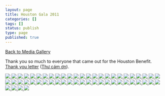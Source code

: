```yaml
---
layout: page
title: Houston Gala 2011
categories: []
tags: []
status: publish
type: page
published: true
---
```

<p><a title="Gallery" href="/media/">Back to Media Gallery</a></p>

Thank you so much to everyone that came out for the Houston Benefit. [Thank you letter](/events/thank-you-letter.html) ([Thư cám ơn](/events/thu-cam-on.html)).

<!-- Darkbox -->
<div class="darkbox">
<a href="http://vietnamvac.isamonkey.org/gallery/houston-2011/img_1691kysignature.jpg" data-darkbox="houston-2011">
  <img src="http://vietnamvac.isamonkey.org/gallery/houston-2011/thumbs/img_1691kysignature.jpg" />
</a>
<a href="http://vietnamvac.isamonkey.org/gallery/houston-2011/mg_1606kysignature.jpg" data-darkbox="houston-2011">
  <img src="http://vietnamvac.isamonkey.org/gallery/houston-2011/thumbs/mg_1606kysignature.jpg" />
</a>
<a href="http://vietnamvac.isamonkey.org/gallery/houston-2011/mg_1607kysignature.jpg" data-darkbox="houston-2011">
  <img src="http://vietnamvac.isamonkey.org/gallery/houston-2011/thumbs/mg_1607kysignature.jpg" />
</a>
<a href="http://vietnamvac.isamonkey.org/gallery/houston-2011/mg_1611kysignature.jpg" data-darkbox="houston-2011">
  <img src="http://vietnamvac.isamonkey.org/gallery/houston-2011/thumbs/mg_1611kysignature.jpg" />
</a>
<a href="http://vietnamvac.isamonkey.org/gallery/houston-2011/mg_1616kysignature.jpg" data-darkbox="houston-2011">
  <img src="http://vietnamvac.isamonkey.org/gallery/houston-2011/thumbs/mg_1616kysignature.jpg" />
</a>
<a href="http://vietnamvac.isamonkey.org/gallery/houston-2011/mg_1623kysignature.jpg" data-darkbox="houston-2011">
  <img src="http://vietnamvac.isamonkey.org/gallery/houston-2011/thumbs/mg_1623kysignature.jpg" />
</a>
<a href="http://vietnamvac.isamonkey.org/gallery/houston-2011/mg_1626kysignature.jpg" data-darkbox="houston-2011">
  <img src="http://vietnamvac.isamonkey.org/gallery/houston-2011/thumbs/mg_1626kysignature.jpg" />
</a>
<a href="http://vietnamvac.isamonkey.org/gallery/houston-2011/mg_1630kysignature.jpg" data-darkbox="houston-2011">
  <img src="http://vietnamvac.isamonkey.org/gallery/houston-2011/thumbs/mg_1630kysignature.jpg" />
</a>
<a href="http://vietnamvac.isamonkey.org/gallery/houston-2011/mg_1641kysignature.jpg" data-darkbox="houston-2011">
  <img src="http://vietnamvac.isamonkey.org/gallery/houston-2011/thumbs/mg_1641kysignature.jpg" />
</a>
<a href="http://vietnamvac.isamonkey.org/gallery/houston-2011/mg_1650kysignature.jpg" data-darkbox="houston-2011">
  <img src="http://vietnamvac.isamonkey.org/gallery/houston-2011/thumbs/mg_1650kysignature.jpg" />
</a>
<a href="http://vietnamvac.isamonkey.org/gallery/houston-2011/mg_1664kysignature.jpg" data-darkbox="houston-2011">
  <img src="http://vietnamvac.isamonkey.org/gallery/houston-2011/thumbs/mg_1664kysignature.jpg" />
</a>
<a href="http://vietnamvac.isamonkey.org/gallery/houston-2011/mg_1668kysignature.jpg" data-darkbox="houston-2011">
  <img src="http://vietnamvac.isamonkey.org/gallery/houston-2011/thumbs/mg_1668kysignature.jpg" />
</a>
<a href="http://vietnamvac.isamonkey.org/gallery/houston-2011/mg_1670kysignature.jpg" data-darkbox="houston-2011">
  <img src="http://vietnamvac.isamonkey.org/gallery/houston-2011/thumbs/mg_1670kysignature.jpg" />
</a>
<a href="http://vietnamvac.isamonkey.org/gallery/houston-2011/mg_1675kysignature.jpg" data-darkbox="houston-2011">
  <img src="http://vietnamvac.isamonkey.org/gallery/houston-2011/thumbs/mg_1675kysignature.jpg" />
</a>
<a href="http://vietnamvac.isamonkey.org/gallery/houston-2011/mg_1678kysignature.jpg" data-darkbox="houston-2011">
  <img src="http://vietnamvac.isamonkey.org/gallery/houston-2011/thumbs/mg_1678kysignature.jpg" />
</a>
<a href="http://vietnamvac.isamonkey.org/gallery/houston-2011/mg_1681kysignature.jpg" data-darkbox="houston-2011">
  <img src="http://vietnamvac.isamonkey.org/gallery/houston-2011/thumbs/mg_1681kysignature.jpg" />
</a>
<a href="http://vietnamvac.isamonkey.org/gallery/houston-2011/mg_1682kysignature.jpg" data-darkbox="houston-2011">
  <img src="http://vietnamvac.isamonkey.org/gallery/houston-2011/thumbs/mg_1682kysignature.jpg" />
</a>
<a href="http://vietnamvac.isamonkey.org/gallery/houston-2011/mg_1683kysignature.jpg" data-darkbox="houston-2011">
  <img src="http://vietnamvac.isamonkey.org/gallery/houston-2011/thumbs/mg_1683kysignature.jpg" />
</a>
<a href="http://vietnamvac.isamonkey.org/gallery/houston-2011/mg_1684kysignature.jpg" data-darkbox="houston-2011">
  <img src="http://vietnamvac.isamonkey.org/gallery/houston-2011/thumbs/mg_1684kysignature.jpg" />
</a>
<a href="http://vietnamvac.isamonkey.org/gallery/houston-2011/mg_1686kysignature.jpg" data-darkbox="houston-2011">
  <img src="http://vietnamvac.isamonkey.org/gallery/houston-2011/thumbs/mg_1686kysignature.jpg" />
</a>
<a href="http://vietnamvac.isamonkey.org/gallery/houston-2011/mg_1711kysignature.jpg" data-darkbox="houston-2011">
  <img src="http://vietnamvac.isamonkey.org/gallery/houston-2011/thumbs/mg_1711kysignature.jpg" />
</a>
<a href="http://vietnamvac.isamonkey.org/gallery/houston-2011/mg_1716kysignature.jpg" data-darkbox="houston-2011">
  <img src="http://vietnamvac.isamonkey.org/gallery/houston-2011/thumbs/mg_1716kysignature.jpg" />
</a>
<a href="http://vietnamvac.isamonkey.org/gallery/houston-2011/mg_1728kysignature.jpg" data-darkbox="houston-2011">
  <img src="http://vietnamvac.isamonkey.org/gallery/houston-2011/thumbs/mg_1728kysignature.jpg" />
</a>
<a href="http://vietnamvac.isamonkey.org/gallery/houston-2011/mg_1731kysignature.jpg" data-darkbox="houston-2011">
  <img src="http://vietnamvac.isamonkey.org/gallery/houston-2011/thumbs/mg_1731kysignature.jpg" />
</a>
<a href="http://vietnamvac.isamonkey.org/gallery/houston-2011/mg_1735kysignature.jpg" data-darkbox="houston-2011">
  <img src="http://vietnamvac.isamonkey.org/gallery/houston-2011/thumbs/mg_1735kysignature.jpg" />
</a>
<a href="http://vietnamvac.isamonkey.org/gallery/houston-2011/mg_1736kysignature.jpg" data-darkbox="houston-2011">
  <img src="http://vietnamvac.isamonkey.org/gallery/houston-2011/thumbs/mg_1736kysignature.jpg" />
</a>
<a href="http://vietnamvac.isamonkey.org/gallery/houston-2011/mg_1748kysignature.jpg" data-darkbox="houston-2011">
  <img src="http://vietnamvac.isamonkey.org/gallery/houston-2011/thumbs/mg_1748kysignature.jpg" />
</a>
<a href="http://vietnamvac.isamonkey.org/gallery/houston-2011/mg_1760kysignature.jpg" data-darkbox="houston-2011">
  <img src="http://vietnamvac.isamonkey.org/gallery/houston-2011/thumbs/mg_1760kysignature.jpg" />
</a>
<a href="http://vietnamvac.isamonkey.org/gallery/houston-2011/mg_1764kysignature.jpg" data-darkbox="houston-2011">
  <img src="http://vietnamvac.isamonkey.org/gallery/houston-2011/thumbs/mg_1764kysignature.jpg" />
</a>
<a href="http://vietnamvac.isamonkey.org/gallery/houston-2011/mg_1772kysignature.jpg" data-darkbox="houston-2011">
  <img src="http://vietnamvac.isamonkey.org/gallery/houston-2011/thumbs/mg_1772kysignature.jpg" />
</a>
<a href="http://vietnamvac.isamonkey.org/gallery/houston-2011/mg_1782kysignature.jpg" data-darkbox="houston-2011">
  <img src="http://vietnamvac.isamonkey.org/gallery/houston-2011/thumbs/mg_1782kysignature.jpg" />
</a>
<a href="http://vietnamvac.isamonkey.org/gallery/houston-2011/mg_1783kysignature.jpg" data-darkbox="houston-2011">
  <img src="http://vietnamvac.isamonkey.org/gallery/houston-2011/thumbs/mg_1783kysignature.jpg" />
</a>
<a href="http://vietnamvac.isamonkey.org/gallery/houston-2011/mg_1799kysignature.jpg" data-darkbox="houston-2011">
  <img src="http://vietnamvac.isamonkey.org/gallery/houston-2011/thumbs/mg_1799kysignature.jpg" />
</a>
<a href="http://vietnamvac.isamonkey.org/gallery/houston-2011/mg_1800kysignature.jpg" data-darkbox="houston-2011">
  <img src="http://vietnamvac.isamonkey.org/gallery/houston-2011/thumbs/mg_1800kysignature.jpg" />
</a>
<a href="http://vietnamvac.isamonkey.org/gallery/houston-2011/mg_1819kysignature.jpg" data-darkbox="houston-2011">
  <img src="http://vietnamvac.isamonkey.org/gallery/houston-2011/thumbs/mg_1819kysignature.jpg" />
</a>
<a href="http://vietnamvac.isamonkey.org/gallery/houston-2011/mg_1845kysignature.jpg" data-darkbox="houston-2011">
  <img src="http://vietnamvac.isamonkey.org/gallery/houston-2011/thumbs/mg_1845kysignature.jpg" />
</a>
<a href="http://vietnamvac.isamonkey.org/gallery/houston-2011/mg_1861kysignature.jpg" data-darkbox="houston-2011">
  <img src="http://vietnamvac.isamonkey.org/gallery/houston-2011/thumbs/mg_1861kysignature.jpg" />
</a>
<a href="http://vietnamvac.isamonkey.org/gallery/houston-2011/mg_1868kysignature.jpg" data-darkbox="houston-2011">
  <img src="http://vietnamvac.isamonkey.org/gallery/houston-2011/thumbs/mg_1868kysignature.jpg" />
</a>
<a href="http://vietnamvac.isamonkey.org/gallery/houston-2011/mg_1869kysignature.jpg" data-darkbox="houston-2011">
  <img src="http://vietnamvac.isamonkey.org/gallery/houston-2011/thumbs/mg_1869kysignature.jpg" />
</a>
<a href="http://vietnamvac.isamonkey.org/gallery/houston-2011/mg_1871kysignature.jpg" data-darkbox="houston-2011">
  <img src="http://vietnamvac.isamonkey.org/gallery/houston-2011/thumbs/mg_1871kysignature.jpg" />
</a>
<a href="http://vietnamvac.isamonkey.org/gallery/houston-2011/mg_1882kysignature.jpg" data-darkbox="houston-2011">
  <img src="http://vietnamvac.isamonkey.org/gallery/houston-2011/thumbs/mg_1882kysignature.jpg" />
</a>
<a href="http://vietnamvac.isamonkey.org/gallery/houston-2011/mg_1887kysignature.jpg" data-darkbox="houston-2011">
  <img src="http://vietnamvac.isamonkey.org/gallery/houston-2011/thumbs/mg_1887kysignature.jpg" />
</a>
<a href="http://vietnamvac.isamonkey.org/gallery/houston-2011/mg_1888kysignature.jpg" data-darkbox="houston-2011">
  <img src="http://vietnamvac.isamonkey.org/gallery/houston-2011/thumbs/mg_1888kysignature.jpg" />
</a>
<a href="http://vietnamvac.isamonkey.org/gallery/houston-2011/mg_1904kysignature.jpg" data-darkbox="houston-2011">
  <img src="http://vietnamvac.isamonkey.org/gallery/houston-2011/thumbs/mg_1904kysignature.jpg" />
</a>
<a href="http://vietnamvac.isamonkey.org/gallery/houston-2011/mg_1907kysignature.jpg" data-darkbox="houston-2011">
  <img src="http://vietnamvac.isamonkey.org/gallery/houston-2011/thumbs/mg_1907kysignature.jpg" />
</a>
<a href="http://vietnamvac.isamonkey.org/gallery/houston-2011/mg_1908kysignature.jpg" data-darkbox="houston-2011">
  <img src="http://vietnamvac.isamonkey.org/gallery/houston-2011/thumbs/mg_1908kysignature.jpg" />
</a>
<a href="http://vietnamvac.isamonkey.org/gallery/houston-2011/mg_1929kysignature.jpg" data-darkbox="houston-2011">
  <img src="http://vietnamvac.isamonkey.org/gallery/houston-2011/thumbs/mg_1929kysignature.jpg" />
</a>
<a href="http://vietnamvac.isamonkey.org/gallery/houston-2011/mg_1933kysignature.jpg" data-darkbox="houston-2011">
  <img src="http://vietnamvac.isamonkey.org/gallery/houston-2011/thumbs/mg_1933kysignature.jpg" />
</a>
<a href="http://vietnamvac.isamonkey.org/gallery/houston-2011/mg_1934kysignature.jpg" data-darkbox="houston-2011">
  <img src="http://vietnamvac.isamonkey.org/gallery/houston-2011/thumbs/mg_1934kysignature.jpg" />
</a>
<a href="http://vietnamvac.isamonkey.org/gallery/houston-2011/mg_1935kysignature.jpg" data-darkbox="houston-2011">
  <img src="http://vietnamvac.isamonkey.org/gallery/houston-2011/thumbs/mg_1935kysignature.jpg" />
</a>
<a href="http://vietnamvac.isamonkey.org/gallery/houston-2011/mg_1943kysignature.jpg" data-darkbox="houston-2011">
  <img src="http://vietnamvac.isamonkey.org/gallery/houston-2011/thumbs/mg_1943kysignature.jpg" />
</a>
<a href="http://vietnamvac.isamonkey.org/gallery/houston-2011/mg_1945kysignature.jpg" data-darkbox="houston-2011">
  <img src="http://vietnamvac.isamonkey.org/gallery/houston-2011/thumbs/mg_1945kysignature.jpg" />
</a>
<a href="http://vietnamvac.isamonkey.org/gallery/houston-2011/mg_1946kysignature.jpg" data-darkbox="houston-2011">
  <img src="http://vietnamvac.isamonkey.org/gallery/houston-2011/thumbs/mg_1946kysignature.jpg" />
</a>
<a href="http://vietnamvac.isamonkey.org/gallery/houston-2011/mg_1955kysignature.jpg" data-darkbox="houston-2011">
  <img src="http://vietnamvac.isamonkey.org/gallery/houston-2011/thumbs/mg_1955kysignature.jpg" />
</a>

</div>
<!-- End darkbox -->